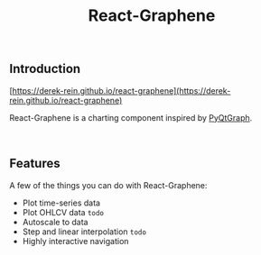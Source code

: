 <h1 align="center"> React-Graphene </h1> <br>



## Introduction

[https://derek-rein.github.io/react-graphene](https://derek-rein.github.io/react-graphene)

React-Graphene is a charting component inspired by [PyQtGraph](https://www.pyqtgraph.org/).

</br>


## Features

A few of the things you can do with React-Graphene:

* Plot time-series data
* Plot OHLCV data `todo`
* Autoscale to data
* Step and linear interpolation `todo`
* Highly interactive navigation


